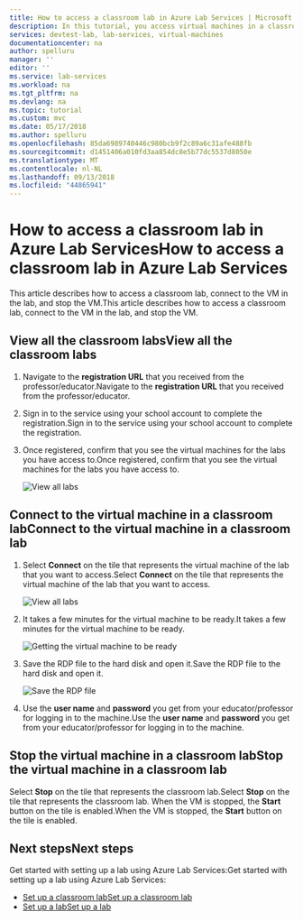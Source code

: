 ```yaml
---
title: How to access a classroom lab in Azure Lab Services | Microsoft Docs
description: In this tutorial, you access virtual machines in a classroom lab that's set up by a professor.
services: devtest-lab, lab-services, virtual-machines
documentationcenter: na
author: spelluru
manager: ''
editor: ''
ms.service: lab-services
ms.workload: na
ms.tgt_pltfrm: na
ms.devlang: na
ms.topic: tutorial
ms.custom: mvc
ms.date: 05/17/2018
ms.author: spelluru
ms.openlocfilehash: 85da6989740446c980bcb9f2c89a6c31afe488fb
ms.sourcegitcommit: d1451406a010fd3aa854dc8e5b77dc5537d8050e
ms.translationtype: MT
ms.contentlocale: nl-NL
ms.lasthandoff: 09/13/2018
ms.locfileid: "44865941"
---
```

# <a name="how-to-access-a-classroom-lab-in-azure-lab-services"></a><span data-ttu-id="c55fa-103">How to access a classroom lab in Azure Lab Services</span><span class="sxs-lookup"><span data-stu-id="c55fa-103">How to access a classroom lab in Azure Lab Services</span></span>
<span data-ttu-id="c55fa-104">This article describes how to access a classroom lab, connect to the VM in the lab, and stop the VM.</span><span class="sxs-lookup"><span data-stu-id="c55fa-104">This article describes how to access a classroom lab, connect to the VM in the lab, and stop the VM.</span></span> 

## <a name="view-all-the-classroom-labs"></a><span data-ttu-id="c55fa-105">View all the classroom labs</span><span class="sxs-lookup"><span data-stu-id="c55fa-105">View all the classroom labs</span></span>

1. <span data-ttu-id="c55fa-106">Navigate to the **registration URL** that you received from the professor/educator.</span><span class="sxs-lookup"><span data-stu-id="c55fa-106">Navigate to the **registration URL** that you received from the professor/educator.</span></span> 
2. <span data-ttu-id="c55fa-107">Sign in to the service using your school account to complete the registration.</span><span class="sxs-lookup"><span data-stu-id="c55fa-107">Sign in to the service using your school account to complete the registration.</span></span> 
3. <span data-ttu-id="c55fa-108">Once registered, confirm that you see the virtual machines for the labs you have access to.</span><span class="sxs-lookup"><span data-stu-id="c55fa-108">Once registered, confirm that you see the virtual machines for the labs you have access to.</span></span> 

    ![View all labs](../media/how-to-use-classroom-lab/all-labs.png)

## <a name="connect-to-the-virtual-machine-in-a-classroom-lab"></a><span data-ttu-id="c55fa-110">Connect to the virtual machine in a classroom lab</span><span class="sxs-lookup"><span data-stu-id="c55fa-110">Connect to the virtual machine in a classroom lab</span></span>

1. <span data-ttu-id="c55fa-111">Select **Connect** on the tile that represents the virtual machine of the lab that you want to access.</span><span class="sxs-lookup"><span data-stu-id="c55fa-111">Select **Connect** on the tile that represents the virtual machine of the lab that you want to access.</span></span>

    ![View all labs](../media/how-to-use-classroom-lab/connect-button.png)
2. <span data-ttu-id="c55fa-113">It takes a few minutes for the virtual machine to be ready.</span><span class="sxs-lookup"><span data-stu-id="c55fa-113">It takes a few minutes for the virtual machine to be ready.</span></span>

    ![Getting the virtual machine to be ready](../media/how-to-use-classroom-lab/getting-virtual-machine-ready.png)
3. <span data-ttu-id="c55fa-115">Save the RDP file to the hard disk and open it.</span><span class="sxs-lookup"><span data-stu-id="c55fa-115">Save the RDP file to the hard disk and open it.</span></span> 
    
    ![Save the RDP file](../media/how-to-use-classroom-lab/save-rdp-file.png)
4. <span data-ttu-id="c55fa-117">Use the **user name** and **password** you get from your educator/professor for logging in to the machine.</span><span class="sxs-lookup"><span data-stu-id="c55fa-117">Use the **user name** and **password** you get from your educator/professor for logging in to the machine.</span></span> 

## <a name="stop-the-virtual-machine-in-a-classroom-lab"></a><span data-ttu-id="c55fa-118">Stop the virtual machine in a classroom lab</span><span class="sxs-lookup"><span data-stu-id="c55fa-118">Stop the virtual machine in a classroom lab</span></span>

<span data-ttu-id="c55fa-119">Select **Stop** on the tile that represents the classroom lab.</span><span class="sxs-lookup"><span data-stu-id="c55fa-119">Select **Stop** on the tile that represents the classroom lab.</span></span> <span data-ttu-id="c55fa-120">When the VM is stopped, the **Start** button on the tile is enabled.</span><span class="sxs-lookup"><span data-stu-id="c55fa-120">When the VM is stopped, the **Start** button on the tile is enabled.</span></span> 

## <a name="next-steps"></a><span data-ttu-id="c55fa-121">Next steps</span><span class="sxs-lookup"><span data-stu-id="c55fa-121">Next steps</span></span>
<span data-ttu-id="c55fa-122">Get started with setting up a lab using Azure Lab Services:</span><span class="sxs-lookup"><span data-stu-id="c55fa-122">Get started with setting up a lab using Azure Lab Services:</span></span>

- [<span data-ttu-id="c55fa-123">Set up a classroom lab</span><span class="sxs-lookup"><span data-stu-id="c55fa-123">Set up a classroom lab</span></span>](how-to-manage-classroom-labs.md)
- [<span data-ttu-id="c55fa-124">Set up a lab</span><span class="sxs-lookup"><span data-stu-id="c55fa-124">Set up a lab</span></span>](../tutorial-create-custom-lab.md)

 